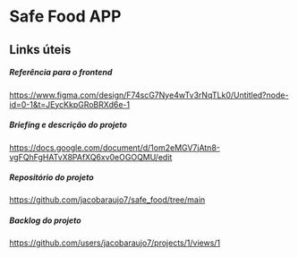 # Safe Food APP

## Links úteis

##### Referência para o frontend
<https://www.figma.com/design/F74scG7Nye4wTv3rNqTLk0/Untitled?node-id=0-1&t=JEycKkpGRoBRXd6e-1>

##### Briefing e descrição do projeto
<https://docs.google.com/document/d/1om2eMGV7jAtn8-vgFQhFgHATvX8PAfXQ6xv0eOGOQMU/edit>

##### Repositório do projeto
<https://github.com/jacobaraujo7/safe_food/tree/main>

##### Backlog do projeto
<https://github.com/users/jacobaraujo7/projects/1/views/1>
